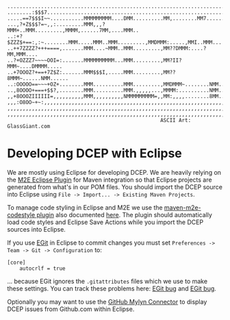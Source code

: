     ...........................................................................
    ........:$$$7..............................................................
    .....==7$$$I~~...........MMMMMMMMM....DMM..........MM,........MM7......MM..
    ...,?+Z$$$?=~,,:.........MMM,,,?MMM+..MMM.........,MMMM,......7MM,....MMM..
    ..:+?$ZZZ$+==:,:~........MMM.....MMM..MMM.........,MMDMMM:.....,MMI..MMM...
    ..++7ZZZZ?+++====,.......MMM....~MMM..MMM.........,MM??DMMM:....?MM,MMM....
    ..?+OZZZ7~~~~OOI=:.......MMMMMMMMMM...MMM.........,MM?II?MMM~....DMMMM.....
    ..+7OOOZ?+==+7Z$Z:.......MMM$$$I,.....MMM.........,MM??8MMM~......NMM......
    ..:OOOOO==~~~+OZ+........MMM..........MMM.........,MMDMMM~........NMM......
    ..,8OOOO+===+$$?,........MMM..........MMM.,,,,,...,MMMM:..........NMM......
    ,,+8OOOZIIIIII=,,,,,,,,,,MMM,,,,,,,,,,NMMMMMMMMM=,,MM:,,,,........8MM......
    ,,,:O8OO~+~:,,,,,,,,,,,,,,,,,,,,,,,,,,,,,,,,,,,,,,,,,,,,,,,,,,,,,,,,,,,,,,,
    ,,,,,,,,,,,,,,,,,,,,,,,,,,,,,,,,,,,,,,,,,,,,,,,,,,,,,,,,,,,,,,,,,,,,,,,,,,,
    ,,,,,,,,,,,,,,,,,,,,,,,,,,,,,,,,,,,,,,,,,,,,,,,,,,,,,,,,,,,,,,,,,,,,,,,,,,,
                                                      ASCII Art: GlassGiant.com

Developing DCEP with Eclipse
================================================
We are mostly using Eclipse for developing DCEP. We are heavily relying on the
[M2E Eclipse Plugin](http://www.eclipse.org/m2e/) for Maven integration so that
Eclipse projects are generated from what's in our POM files. You should import 
the DCEP source into Eclipse using `File -> Import... -> Existing Maven Projects`.

To manage code styling in Eclipse and M2E we use the
[maven-m2e-codestyle plugin](https://github.com/germanklf/maven-m2e-codestyle)
also documented [here](http://stackoverflow.com/questions/14008733/how-to-use-maven-m2e-codestyle-connector).
The plugin should automatically load code styles and Eclipse Save Actions while
you import the DCEP sources into Eclipse.

If you use [EGit](http://www.eclipse.org/egit/) in Eclipse to commit changes you
must set `Preferences -> Team -> Git -> Configuration` to:
```
[core]
	autocrlf = true
```
... because EGit ignores the `.gitattributes` files which we use to make these
settings. You can track these problems here: [EGit bug](https://bugs.eclipse.org/bugs/show_bug.cgi?id=342372) and
[EGit bug](https://bugs.eclipse.org/bugs/show_bug.cgi?id=421364).

Optionally you may want to use the [GitHub Mylyn Connector](http://eclipse.github.com/) to display DCEP issues from 
Github.com within Eclipse.